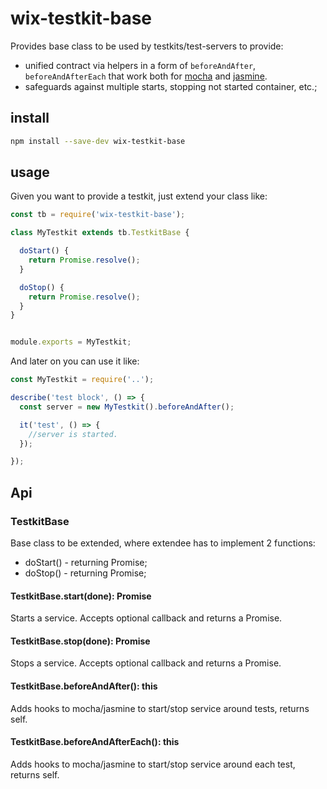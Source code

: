 # wix-testkit-base

Provides base class to be used by testkits/test-servers to provide:
 - unified contract via helpers in a form of `beforeAndAfter`, `beforeAndAfterEach` that work both for [mocha](https://mochajs.org/) and [jasmine](http://jasmine.github.io/). 
 - safeguards against multiple starts, stopping not started container, etc.;

## install

```bash
npm install --save-dev wix-testkit-base
```

## usage

Given you want to provide a testkit, just extend your class like:

```js
const tb = require('wix-testkit-base');

class MyTestkit extends tb.TestkitBase {

  doStart() {
    return Promise.resolve();
  }

  doStop() {
    return Promise.resolve();
  }
}


module.exports = MyTestkit;
```

And later on you can use it like:

```js
const MyTestkit = require('..');

describe('test block', () => {
  const server = new MyTestkit().beforeAndAfter();

  it('test', () => {
    //server is started.  
  });

});
```

## Api

### TestkitBase
Base class to be extended, where extendee has to implement 2 functions:
 - doStart() - returning Promise;
 - doStop() - returning Promise;

#### TestkitBase.start(done): Promise
Starts a service. Accepts optional callback and returns a Promise.

#### TestkitBase.stop(done): Promise
Stops a service. Accepts optional callback and returns a Promise.

#### TestkitBase.beforeAndAfter(): this
Adds hooks to mocha/jasmine to start/stop service around tests, returns self.

#### TestkitBase.beforeAndAfterEach(): this
Adds hooks to mocha/jasmine to start/stop service around each test, returns self.
